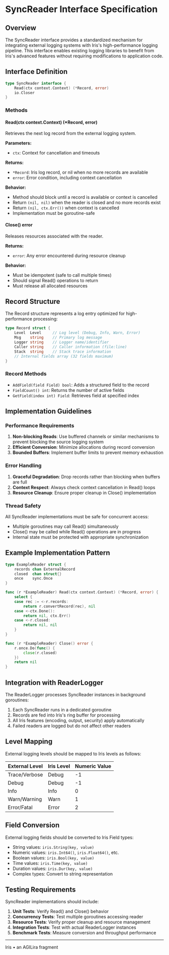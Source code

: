 # SyncReader Interface Specification

## Overview

The SyncReader interface provides a standardized mechanism for integrating external logging systems with Iris's high-performance logging pipeline. This interface enables existing logging libraries to benefit from Iris's advanced features without requiring modifications to application code.

## Interface Definition

```go
type SyncReader interface {
    Read(ctx context.Context) (*Record, error)
    io.Closer
}
```

### Methods

#### Read(ctx context.Context) (*Record, error)

Retrieves the next log record from the external logging system.

**Parameters:**
- `ctx`: Context for cancellation and timeouts

**Returns:**
- `*Record`: Iris log record, or nil when no more records are available
- `error`: Error condition, including context cancellation

**Behavior:**
- Method should block until a record is available or context is cancelled
- Return `(nil, nil)` when the reader is closed and no more records exist
- Return `(nil, ctx.Err())` when context is cancelled
- Implementation must be goroutine-safe

#### Close() error

Releases resources associated with the reader.

**Returns:**
- `error`: Any error encountered during resource cleanup

**Behavior:**
- Must be idempotent (safe to call multiple times)
- Should signal Read() operations to return
- Must release all allocated resources

## Record Structure

The Record structure represents a log entry optimized for high-performance processing:

```go
type Record struct {
    Level  Level     // Log level (Debug, Info, Warn, Error)
    Msg    string    // Primary log message
    Logger string    // Logger name/identifier
    Caller string    // Caller information (file:line)
    Stack  string    // Stack trace information
    // Internal fields array (32 fields maximum)
}
```

### Record Methods

- `AddField(field Field) bool`: Adds a structured field to the record
- `FieldCount() int`: Returns the number of active fields
- `GetField(index int) Field`: Retrieves field at specified index

## Implementation Guidelines

### Performance Requirements

1. **Non-blocking Reads**: Use buffered channels or similar mechanisms to prevent blocking the source logging system
2. **Efficient Conversion**: Minimize allocations during record conversion
3. **Bounded Buffers**: Implement buffer limits to prevent memory exhaustion

### Error Handling

1. **Graceful Degradation**: Drop records rather than blocking when buffers are full
2. **Context Respect**: Always check context cancellation in Read() loops
3. **Resource Cleanup**: Ensure proper cleanup in Close() implementation

### Thread Safety

All SyncReader implementations must be safe for concurrent access:
- Multiple goroutines may call Read() simultaneously
- Close() may be called while Read() operations are in progress
- Internal state must be protected with appropriate synchronization

## Example Implementation Pattern

```go
type ExampleReader struct {
    records chan ExternalRecord
    closed  chan struct{}
    once    sync.Once
}

func (r *ExampleReader) Read(ctx context.Context) (*Record, error) {
    select {
    case rec := <-r.records:
        return r.convertRecord(rec), nil
    case <-ctx.Done():
        return nil, ctx.Err()
    case <-r.closed:
        return nil, nil
    }
}

func (r *ExampleReader) Close() error {
    r.once.Do(func() {
        close(r.closed)
    })
    return nil
}
```

## Integration with ReaderLogger

The ReaderLogger processes SyncReader instances in background goroutines:

1. Each SyncReader runs in a dedicated goroutine
2. Records are fed into Iris's ring buffer for processing
3. All Iris features (encoding, output, security) apply automatically
4. Failed readers are logged but do not affect other readers

## Level Mapping

External logging levels should be mapped to Iris levels as follows:

| External Level | Iris Level | Numeric Value |
|----------------|------------|---------------|
| Trace/Verbose  | Debug      | -1            |
| Debug          | Debug      | -1            |
| Info           | Info       | 0             |
| Warn/Warning   | Warn       | 1             |
| Error/Fatal    | Error      | 2             |

## Field Conversion

External logging fields should be converted to Iris Field types:

- String values: `iris.String(key, value)`
- Numeric values: `iris.Int64()`, `iris.Float64()`, etc.
- Boolean values: `iris.Bool(key, value)`
- Time values: `iris.Time(key, value)`
- Duration values: `iris.Dur(key, value)`
- Complex types: Convert to string representation

## Testing Requirements

SyncReader implementations should include:

1. **Unit Tests**: Verify Read() and Close() behavior
2. **Concurrency Tests**: Test multiple goroutines accessing reader
3. **Resource Tests**: Verify proper cleanup and resource management
4. **Integration Tests**: Test with actual ReaderLogger instances
5. **Benchmark Tests**: Measure conversion and throughput performance

---

Iris • an AGILira fragment